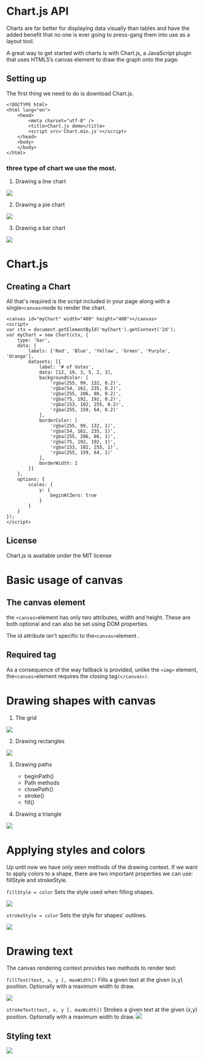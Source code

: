 # Chart.js API

Charts are far better for displaying data visually than tables and have the added benefit that no one is ever going to press-gang them into use as a layout tool.

A great way to get started with charts is with Chart.js, a JavaScript plugin that uses HTML5’s canvas element to draw the graph onto the page.

## Setting up

The first thing we need to do is download Chart.js.

```
<!DOCTYPE html>
<html lang="en">
    <head>
        <meta charset="utf-8" />
        <title>Chart.js demo</title>
        <script src='Chart.min.js'></script>
    </head>
    <body>
    </body>
</html>
```

### three type of chart we use the most. 

1. Drawing a line chart

![](https://encrypted-tbn0.gstatic.com/images?q=tbn:ANd9GcQhmsL7QKvZYN4E4QeLXaCRD1cVcewyu8y4Jw&usqp=CAU)

2. Drawing a pie chart 

![](https://encrypted-tbn0.gstatic.com/images?q=tbn:ANd9GcQNjrRJ9_dqMGy_TlKEZ3V5WMf_MfqM5bNdJA&usqp=CAU)

3. Drawing a bar chart

![](https://static.packt-cdn.com/products/9781785284892/graphics/B04673_06_05.jpg)



# Chart.js

## Creating a Chart 

All that's required is the script included in your page along with a single` <canvas> `node to render the chart.

```
<canvas id="myChart" width="400" height="400"></canvas>
<script>
var ctx = document.getElementById('myChart').getContext('2d');
var myChart = new Chart(ctx, {
    type: 'bar',
    data: {
        labels: ['Red', 'Blue', 'Yellow', 'Green', 'Purple', 'Orange'],
        datasets: [{
            label: '# of Votes',
            data: [12, 19, 3, 5, 2, 3],
            backgroundColor: [
                'rgba(255, 99, 132, 0.2)',
                'rgba(54, 162, 235, 0.2)',
                'rgba(255, 206, 86, 0.2)',
                'rgba(75, 192, 192, 0.2)',
                'rgba(153, 102, 255, 0.2)',
                'rgba(255, 159, 64, 0.2)'
            ],
            borderColor: [
                'rgba(255, 99, 132, 1)',
                'rgba(54, 162, 235, 1)',
                'rgba(255, 206, 86, 1)',
                'rgba(75, 192, 192, 1)',
                'rgba(153, 102, 255, 1)',
                'rgba(255, 159, 64, 1)'
            ],
            borderWidth: 1
        }]
    },
    options: {
        scales: {
            y: {
                beginAtZero: true
            }
        }
    }
});
</script>
```

## License

Chart.js is available under the MIT license


# Basic usage of canvas 

## The canvas element 

 the `<canvas>`element has only two attributes, width and height. These are both optional and can also be set using DOM properties. 

 The id attribute isn't specific to the` <canvas> `element .

 ## Required </canvas> tag 

 As a consequence of the way fallback is provided, unlike the `<img>` element, the` <canvas> `element requires the closing tag`(</canvas>)`.


# Drawing shapes with canvas

1. The grid

![](https://developer.mozilla.org/en-US/docs/Web/API/Canvas_API/Tutorial/Drawing_shapes/canvas_default_grid.png)

2. Drawing rectangles

![](https://mdn.mozillademos.org/files/245/Canvas_rect.png)

3.  Drawing paths
 
    - beginPath()
    - Path methods
    - closePath()
    - stroke()
    - fill()

4. Drawing a triangle

![](https://mdn.mozillademos.org/files/9847/triangle.png)

# Applying styles and colors 

Up until now we have only seen methods of the drawing context. If we want to apply colors to a shape, there are two important properties we can use: fillStyle and strokeStyle.

`fillStyle = color`
Sets the style used when filling shapes.

![](https://mdn.mozillademos.org/files/5417/Canvas_fillstyle.png)

`strokeStyle = color`
Sets the style for shapes' outlines.

![](https://mdn.mozillademos.org/files/253/Canvas_strokestyle.png)


# Drawing text

The canvas rendering context provides two methods to render text:

`fillText(text, x, y [, maxWidth])`
Fills a given text at the given (x,y) position. Optionally with a maximum width to draw.

![](https://encrypted-tbn0.gstatic.com/images?q=tbn:ANd9GcRcU84mrt6zaog6LHoclS58ZzGM-KEoze5l4Q&usqp=CAU)

`strokeText(text, x, y [, maxWidth])`
Strokes a given text at the given (x,y) position. Optionally with a maximum width to draw.
![](https://encrypted-tbn0.gstatic.com/images?q=tbn:ANd9GcTvBs3ANlamcaw09tXNKRSRZUXWmiO7zqCHmw&usqp=CAU)


## Styling text

![](https://developer.mozilla.org/en-US/docs/Web/API/Canvas_API/Tutorial/Drawing_text/baselines.png)